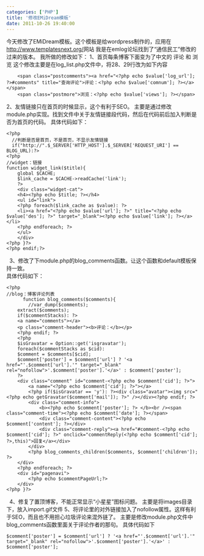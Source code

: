 ```yaml
---
categories: ['PHP']
title: '修改EMiDream模板'
date: 2011-10-26 19:40:00
---
```

今天修改了EMiDream模板。这个模板是给wordpress制作的，应用在<a href="http://www.templatesnext.org/">http://www.templatesnext.org/</a>网站
我是在emlog论坛找到了“通信民工”修改的过来的版本。
我所做的修改如下：
1、首页每条博客下面变为了中文的 评论 和 浏览
这个修改主要是在log_list.php文件中，将28、29行改为如下内容


``` 
    <span class="postcomments"><a href="<?php echo $value['log_url']; ?>#comments" title="查询评论">评论：<?php echo $value['comnum']; ?></a></span>
    <span class="postmore">浏览：<?php echo $value['views']; ?></span>
```

 2、友情链接只在首页的时候显示，这个有利于SEO。
主要是通过修改module.php实现。找到文件中关于友情链接段代码，然后在代码前后加入判断是否为首页的代码。
具体代码如下：


``` 
<?php
  //判断是否是首页，不是首页，不显示友情链接
  if("http://".$_SERVER['HTTP_HOST'].$_SERVER['REQUEST_URI'] == BLOG_URL):?>
<?php
//widget：链接
function widget_link($title){
	global $CACHE; 
	$link_cache = $CACHE->readCache('link');
	?>
	<div class="widget-cat">
	<h4><?php echo $title; ?></h4>
	<ul id="link">
	<?php foreach($link_cache as $value): ?>
	<li><a href="<?php echo $value['url']; ?>" title="<?php echo $value['des']; ?>" target="_blank"><?php echo $value['link']; ?></a></li>
	<?php endforeach; ?>
	</ul>
	</div>
<?php }?>
<?php endif;?>
```

  
3、修改了下module.php的blog_comments函数。让这个函数和default模板保持一致。<br>
具体代码如下：


``` 
<?php
//blog：博客评论列表
      function blog_comments($comments){
        //var_dump($comments);
    extract($comments);
    if($commentStacks): ?>
	<a name="comments"></a>
	<p class="comment-header"><b>评论：</b></p>
	<?php endif; ?>
	<?php
	$isGravatar = Option::get('isgravatar');
	foreach($commentStacks as $cid):
    $comment = $comments[$cid];
	$comment['poster'] = $comment['url'] ? '<a href="'.$comment['url'].'" target="_blank" rel="nofollow">'.$comment['poster'].'</a>' : $comment['poster'];
	?>
	<div class="comment" id="comment-<?php echo $comment['cid']; ?>">
		<a name="<?php echo $comment['cid']; ?>"></a>
		<?php if($isGravatar == 'y'): ?><div class="avatar"><img src="<?php echo getGravatar($comment['mail']); ?>" /></div><?php endif; ?>
		<div class="comment-info">
			<b><?php echo $comment['poster']; ?> </b><br /><span class="comment-time"><?php echo $comment['date']; ?></span>
			<div class="comment-content"><?php echo $comment['content']; ?></div>
			<div class="comment-reply"><a href="#comment-<?php echo $comment['cid']; ?>" onclick="commentReply(<?php echo $comment['cid']; ?>,this)">回复</a></div>
		</div>
		<?php blog_comments_children($comments, $comment['children']); ?>
	</div>
	<?php endforeach; ?>
    <div id="pagenavi">
	    <?php echo $commentPageUrl;?>
    </div>
<?php }?>
```

  
4、修复了置顶博客，不能正常显示“小星星”图标问题。
主要是将images目录下，放入import.gif文件
5、将评论里的对外链接加入了nofollow属性。这样有利于SEO，而且也不用担心垃圾评论来混外链了。
主要是修改module.php文件中blog_comments函数里面关于评论作者的那句。
具体代码如下


``` 
$comment['poster'] = $comment['url'] ? '<a href="'.$comment['url'].'" target="_blank" rel="nofollow">'.$comment['poster'].'</a>' : $comment['poster'];
```

